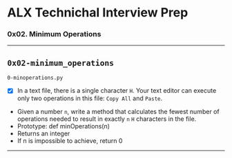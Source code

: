 # ALX Technichal Interview Prep
### 0x02. Minimum Operations
---
`0x02-minimum_operations`
---
`0-minoperations.py`
+ [x] In a text file, there is a single character `H`. Your text editor can execute only two operations in this file: `Copy All` and `Paste`.
* Given a number `n`, write a method that calculates the fewest number of operations needed to result in exactly `n` `H` characters in the file.
 * Prototype: def minOperations(n)
 * Returns an integer
 * If n is impossible to achieve, return 0
---
